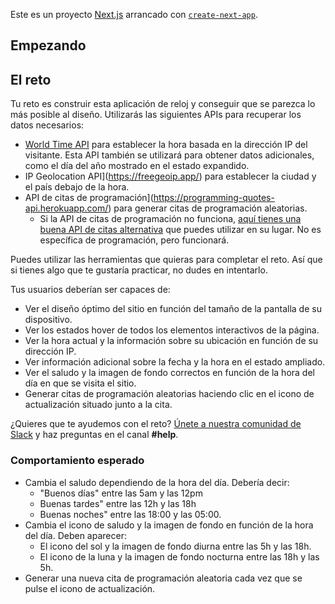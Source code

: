 Este es un proyecto [Next.js](https://nextjs.org/) arrancado con [`create-next-app`](https://github.com/vercel/next.js/tree/canary/packages/create-next-app).

## Empezando

## El reto

Tu reto es construir esta aplicación de reloj y conseguir que se parezca lo más posible al diseño. Utilizarás las siguientes APIs para recuperar los datos necesarios:

- [World Time API](http://worldtimeapi.org/) para establecer la hora basada en la dirección IP del visitante. Esta API también se utilizará para obtener datos adicionales, como el día del año mostrado en el estado expandido.
- IP Geolocation API](https://freegeoip.app/) para establecer la ciudad y el país debajo de la hora.
- API de citas de programación](https://programming-quotes-api.herokuapp.com/) para generar citas de programación aleatorias.
    - Si la API de citas de programación no funciona, [aquí tienes una buena API de citas alternativa](https://github.com/lukePeavey/quotable) que puedes utilizar en su lugar. No es específica de programación, pero funcionará.

Puedes utilizar las herramientas que quieras para completar el reto. Así que si tienes algo que te gustaría practicar, no dudes en intentarlo.

Tus usuarios deberían ser capaces de:

- Ver el diseño óptimo del sitio en función del tamaño de la pantalla de su dispositivo.
- Ver los estados hover de todos los elementos interactivos de la página.
- Ver la hora actual y la información sobre su ubicación en función de su dirección IP.
- Ver información adicional sobre la fecha y la hora en el estado ampliado.
- Ver el saludo y la imagen de fondo correctos en función de la hora del día en que se visita el sitio.
- Generar citas de programación aleatorias haciendo clic en el icono de actualización situado junto a la cita.

¿Quieres que te ayudemos con el reto? [Únete a nuestra comunidad de Slack](https://www.frontendmentor.io/slack) y haz preguntas en el canal **#help**.

### Comportamiento esperado

- Cambia el saludo dependiendo de la hora del día. Debería decir:
  - "Buenos días" entre las 5am y las 12pm
  - Buenas tardes" entre las 12h y las 18h
  - Buenas noches" entre las 18:00 y las 05:00.
- Cambia el icono de saludo y la imagen de fondo en función de la hora del día. Deben aparecer:
  - El icono del sol y la imagen de fondo diurna entre las 5h y las 18h.
  - El icono de la luna y la imagen de fondo nocturna entre las 18h y las 5h.
- Generar una nueva cita de programación aleatoria cada vez que se pulse el icono de actualización.